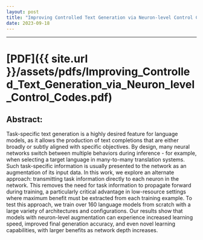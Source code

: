 ```yaml
---
layout: post
title: "Improving Controlled Text Generation via Neuron-level Control Codes"
date: 2023-09-18
---
```


---

# [PDF]({{ site.url }}/assets/pdfs/Improving_Controlled_Text_Generation_via_Neuron_level_Control_Codes.pdf)

## Abstract:

Task-specific text generation is a highly desired feature for language models, as it allows the production of text completions that are either broadly or subtly aligned with specific objectives. By design, many neural networks switch between multiple behaviors during inference - for example, when selecting a target language in many-to-many translation systems. Such task-specific information is usually presented to the network as an augmentation of its input data. In this work, we explore an alternate approach: transmitting task information directly to each neuron in the network. This removes the need for task information to propagate forward during training, a particularly critical advantage in low-resource settings where maximum benefit must be extracted from each training example. To test this approach, we train over 160 language models from scratch with a large variety of architectures and configurations. Our results show that models with neuron-level augmentation can experience increased learning speed, improved final generation accuracy, and even novel learning capabilities, with larger benefits as network depth increases.
